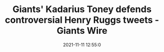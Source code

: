 ---
"title": "Giants' Kadarius Toney defends controversial Henry Ruggs tweets - Giants Wire"
"date": "2021-11-11 12:55:0"
"feed_name": "GOOGLENEWSDRILLING"
"feed_website": "https://news.google.com/search?q=drilling%2Bincident&hl=en-US&gl=US&ceid=US:en"
"feed_rss": "https://news.google.com/rss/search?q=drilling%2Bincident&hl=en-US&gl=US&ceid=US:en"
"link": "https://giantswire.usatoday.com/2021/11/11/new-york-giants-kadarius-toney-defends-controversial-henry-ruggs-tweets/"
"source": "{'href': 'https://giantswire.usatoday.com', 'title': 'Giants Wire'}"
"file": "_posts/2021-1-1-1397ad3dfbd7ea14054aae70bbe1a372b10f7c5a.md"
"accident": "0"
"drilling": "0"
"dead": "0"
"injured": "0"
"arrested": "0"
"place": "unknown place"
"where": "unknown site"
"causes": "unknown"
"place_uri": "unknown place"
---